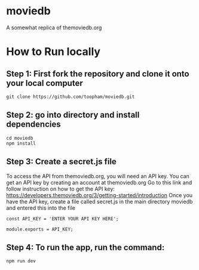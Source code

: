 # moviedb
A somewhat replica of themoviedb.org

# How to Run locally
## Step 1: First fork the repository and clone it onto your local computer
```
git clone https://github.com/toopham/moviedb.git
```
## Step 2: go into directory and install dependencies
```
cd moviedb
npm install
```
## Step 3: Create a secret.js file
To access the API from themoviedb.org, you will need an API key. You can get an API key by creating an account at themoviedb.org
Go to this link and follow instruction on how to get the API key: https://developers.themoviedb.org/3/getting-started/introduction
Once you have the API key, create a file called secret.js in the main directory moviedb and entered this into the file
```
const API_KEY = 'ENTER YOUR API KEY HERE';

module.exports = API_KEY;
```
## Step 4: To run the app, run the command:
```
npm run dev
```

